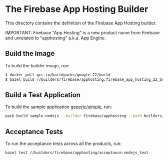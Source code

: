 # The Firebase App Hosting Builder
This directory contains the definition of the Firebase App Hosting builder.

IMPORTANT: Firebase "App Hosting" is a new product name from Firebase and unrelated to "apphosting" a.k.a. App Engine.

## Build the Image
To build the builder image, run:

```bash
$ docker pull gcr.io/buildpacks/google-22/build
$ bazel build //builders/firebase/apphosting:firebase_app_hosting_22_builder.image
```

## Build a Test Application
To build the sample application [generic/simple](../../testdata/nodejs/generic/simple/), run:

```bash
pack build sample-nodejs --builder firebase/apphosting --path builders/testdata/nodejs/generic/simple/ --trust-builder -v
```

## Acceptance Tests
To run the acceptance tests across all the products, run:

```bash
bazel test //builders/firebase/apphosting/acceptance:nodejs_test
```